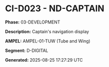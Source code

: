 # CI-D023 - ND-CAPTAIN

**Phase:** 03-DEVELOPMENT

**Description:** Captain's navigation display

**AMPEL:** AMPEL-01-TUW (Tube and Wing)

**Segment:** D-DIGITAL

**Generated:** 2025-08-25 17:27:29 UTC
